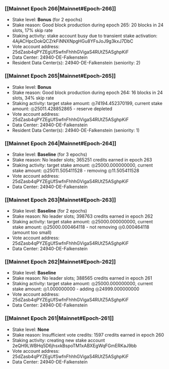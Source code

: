 ### [[Mainnet Epoch 266|Mainnet#Epoch-266]]
* Stake level: **Bonus** (for 2 epochs)
* Stake reason: Good block production during epoch 265: 20 blocks in 24 slots, 17% skip rate
* Staking activity: stake account busy due to transient stake activation: 4AjACHpcDokQCZrkFiNNXNpgHGu8YFsJoJ9g3kxJ7DbC
* Vote account address: 25dZasb4qPYZEgUfSwfnFhhhGVigaS4RUtZ5ASghpKiF
* Data Center: 24940-DE-Falkenstein
* Resident Data Center(s): 24940-DE-Falkenstein (seniority: 2)
### [[Mainnet Epoch 265|Mainnet#Epoch-265]]
* Stake level: **Bonus**
* Stake reason: Good block production during epoch 264: 16 blocks in 24 slots, 34% skip rate
* Staking activity: target stake amount: ◎74194.452370199, current stake amount: ◎25011.428852865 - reserve depleted
* Vote account address: 25dZasb4qPYZEgUfSwfnFhhhGVigaS4RUtZ5ASghpKiF
* Data Center: 24940-DE-Falkenstein
* Resident Data Center(s): 24940-DE-Falkenstein (seniority: 1)
### [[Mainnet Epoch 264|Mainnet#Epoch-264]]
* Stake level: **Baseline** (for 3 epochs)
* Stake reason: No leader slots; 365251 credits earned in epoch 263
* Staking activity: target stake amount: ◎25000.000000000, current stake amount: ◎25011.505411528 - removing ◎11.505411528
* Vote account address: 25dZasb4qPYZEgUfSwfnFhhhGVigaS4RUtZ5ASghpKiF
* Data Center: 24940-DE-Falkenstein
### [[Mainnet Epoch 263|Mainnet#Epoch-263]]
* Stake level: **Baseline** (for 2 epochs)
* Stake reason: No leader slots; 398763 credits earned in epoch 262
* Staking activity: target stake amount: ◎25000.000000000, current stake amount: ◎25000.000464118 - not removing ◎0.000464118 (amount too small)
* Vote account address: 25dZasb4qPYZEgUfSwfnFhhhGVigaS4RUtZ5ASghpKiF
* Data Center: 24940-DE-Falkenstein
### [[Mainnet Epoch 262|Mainnet#Epoch-262]]
* Stake level: **Baseline**
* Stake reason: No leader slots; 388565 credits earned in epoch 261
* Staking activity: target stake amount: ◎25000.000000000, current stake amount: ◎1.000000000 - adding ◎24999.000000000
* Vote account address: 25dZasb4qPYZEgUfSwfnFhhhGVigaS4RUtZ5ASghpKiF
* Data Center: 24940-DE-Falkenstein
### [[Mainnet Epoch 261|Mainnet#Epoch-261]]
* Stake level: **None**
* Stake reason: Insufficient vote credits: 1597 credits earned in epoch 260
* Staking activity: creating new stake account 2eQH9LWBHq5D6jhsxkBspoTM1xABXEgWqFGmERKaJ9bb
* Vote account address: 25dZasb4qPYZEgUfSwfnFhhhGVigaS4RUtZ5ASghpKiF
* Data Center: 24940-DE-Falkenstein